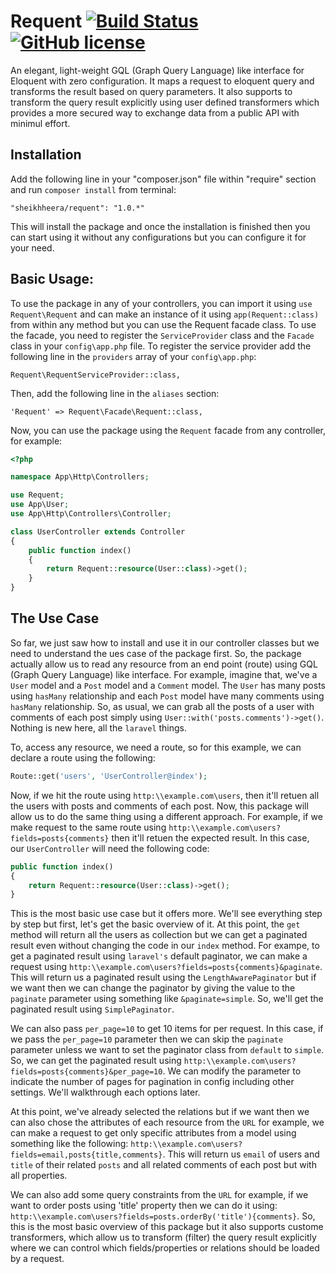 # Requent [![Build Status](https://travis-ci.org/heera/requent.svg?branch=master)](https://travis-ci.org/heera/requent) [![GitHub license](https://img.shields.io/badge/license-MIT-blue.svg)](https://raw.githubusercontent.com/heera/requent/master/LICENSE)

An elegant, light-weight GQL (Graph Query Language) like interface for Eloquent with zero configuration. It maps a request to eloquent query and transforms the result based on query parameters. It also supports to transform the query result explicitly using user defined transformers which provides a more secured way to exchange data from a public API with minimul effort.

## Installation

Add the following line in your "composer.json" file within "require" section and run `composer install` from terminal:

    "sheikhheera/requent": "1.0.*"

This will install the package and once the installation is finished then you can start using it without any configurations but you can configure it for your need.

## Basic Usage:

To use the package in any of your controllers, you can import it using `use Requent\Requent` and can make an instance of it using `app(Requent::class)` from within any method but you can use the Requent facade class. To use the facade, you need to register the `ServiceProvider` class and the `Facade` class in your `config\app.php` file. To register the service provider add the following line in the `providers` array of your `config\app.php`:

    Requent\RequentServiceProvider::class,
    
Then, add the following line in the `aliases` section:

    'Requent' => Requent\Facade\Requent::class,
    
Now, you can use the package using the `Requent` facade from any controller, for example:

```php
<?php

namespace App\Http\Controllers;

use Requent;
use App\User;
use App\Http\Controllers\Controller;

class UserController extends Controller
{
    public function index()
    {
        return Requent::resource(User::class)->get();
    }
}
```

## The Use Case

So far, we just saw how to install and use it in our controller classes but we need to understand the ues case of the package first. So, the package actually allow us to read any resource from an end point (route) using GQL (Graph Query Language) like interface. For example, imagine that, we've a `User` model and a `Post` model and a `Comment` model. The `User` has many posts using `hasMany` relationship and each `Post` model have many comments using `hasMany` relationship. So, as usual, we can grab all the posts of a user with comments of each post simply using `User::with('posts.comments')->get()`. Nothing is new here, all the `laravel` things.

To, access any resource, we need a route, so for this example, we can declare a route using the following:
```php
Route::get('users', 'UserController@index');
````

Now, if we hit the route using `http:\\example.com\users`, then it'll retuen all the users with posts and comments of each post. Now, this package will allow us to do the same thing using a different approach. For example, if we make request to the same route using `http:\\example.com\users?fields=posts{comments}` then it'll retuen the expected result. In this case, our `UserController` will need the following code:

```php
public function index()
{
    return Requent::resource(User::class)->get();
}
```

This is the most basic use case but it offers more. We'll see everything step by step but first, let's get the basic overview of it. At this point, the `get` method will return all the users as collection but we can get a paginated result even without changing the code in our `index` method. For exampe, to get a paginated result using `laravel's` default paginator, we can make a request using `http:\\example.com\users?fields=posts{comments}&paginate`. This will return us a paginated result using the `LengthAwarePaginator` but if we want then we can change the paginator by giving the value to the `paginate` parameter using something like `&paginate=simple`. So, we'll get the paginated result using `SimplePaginator`.

We can also pass `per_page=10` to get 10 items for per request. In this case, if we pass the `per_page=10` parameter then we can skip the `paginate` parameter unless we want to set the paginator class from `default` to `simple`. So, we can get the paginated result using `http:\\example.com\users?fields=posts{comments}&per_page=10`. We can modify the parameter to indicate the number of pages for pagination in config including other settings. We'll walkthrough each options later.

At this point, we've already selected the relations but if we want then we can also chose the attributes of each resource from the `URL` for example, we can make a request to get only specific attributes from a model using something like the following: `http:\\example.com\users?fields=email,posts{title,comments}`. This will return us `email` of users and `title` of their related `posts` and all related comments of each post but with all properties.

We can also add some query constraints from the `URL` for example, if we want to order posts using 'title' property then we can do it using: `http:\\example.com\users?fields=posts.orderBy('title'){comments}`. So, this is the most basic overview of this package but it also supports custome transformers, which allow us to transform (filter) the query result explicitly where we can control which fields/properties or relations should be loaded by a request.  
